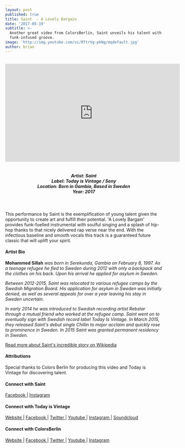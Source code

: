 ```yaml
---
layout: post
published: true
title: Saint  - A Lovely Bargain
date: '2017-05-19'
subtitle: >-
  Another great video from ColorsBerlin, Saint unveils his talent with this
  funk-infused groove.
image: 'http://img.youtube.com/vi/RTtrVg-pkNg/mqdefault.jpg'
author: brian
---
```

<br />
<div class="embed-container">
<iframe allowfullscreen="" frameborder="0" height="315" src="https://www.youtube.com/embed/RTtrVg-pkNg&rel=0" width="560"></iframe></div>
<br>
<h5 style="text-align: center;">
Artist: Saint <br>
Label: Today is Vintage / Sony <br>
Location: Born in Gambia, Based in Sweden <br>
Year: 2017
</h5>
<br>

This performance by Saint is the exemplification of young talent given the opportunity to create art and fulfill their potential. 'A Lovely Bargain' provides funk-fuelled instrumental with soulful singing and a splash of hip-hop thanks to that nicely delivered rap verse near the end. With the infectious baseline and smooth vocals this track is a guaranteed future classic that will uplift your spirit.


#### Artist Bio

**Mohammed Sillah** *was born in Serekunda, Gambia on February 8, 1997. As a teenage refugee he fled to Sweden during 2012 with only a backpack and the clothes on his back. Upon his arrival he applied for asylum in Sweden.*

*Between 2012-2015, Saint was relocated to various refugee camps by the Swedish Migration Board. His application for asylum in Sweden was initially denied, as well as several appeals for over a year leaving his stay in Sweden uncertain.*

*In early 2014 he was introduced to Swedish recording artist Rebstar through a mutual friend who worked at the refugee camp. Saint went on to eventually sign with Swedish record label Today Is Vintage. In March 2015, they released Saint's debut single Chillin to major acclaim and quickly rose to prominence in Sweden. In 2015 Saint was granted permanent residency in Sweden.*

<a href="http://bit.ly/2rMw6oZ" target="_blank">Read more about Saint's incredible story on Wikipedia</a>

#### Attributions

Special thanks to Colors Berlin for producing this video and Today is Vintage for discovering talent.

#### Connect with Saint

<a class="fa fa-facebook" href="https://www.facebook.com/vintage.saint/" target="_blank"> Facebook </a> |
<a class="fa fa-instagram" href="https://www.instagram.com/saintdizellius/" target="_blank"> Instagram </a> 


#### Connect with Today is Vintage

<a class="fa fa-globe" href="http://www.todayisvintage.com/" target="_blank"> Website </a> |
<a class="fa fa-facebook" href="https://www.facebook.com/todayisvintage" target="_blank"> Facebook </a> |
<a class="fa fa-twitter" href="https://twitter.com/todayisvintage" target="_blank"> Twitter </a> |
<a class="fa fa-youtube" href="https://www.youtube.com/user/todayisVINTAGE" target="_blank"> Youtube </a> |
<a class="fa fa-instagram" href="https://www.instagram.com/todayisvintage/" target="_blank"> Instagram </a> | 
<a class="fa fa-soundcloud" href="https://soundcloud.com/todayisvintage" target="_blank"> Soundcloud </a>


#### Connect with ColorsBerlin

<a class="fa fa-globe" href="http://www.colorsberlin.com/" target="_blank"> Website </a> | 
<a class="fa fa-facebook" href="https://www.facebook.com/colorsberlinofficial/" target="_blank"> Facebook </a> |
<a class="fa fa-twitter" href="https://twitter.com/colorsberlin" target="_blank"> Twitter </a> |
<a class="fa fa-youtube" href="https://www.youtube.com/c/colorsberlinofficial" target="_blank"> Youtube </a> |
<a class="fa fa-instagram" href="https://www.instagram.com/COLORSBERLIN/" target="_blank"> Instagram </a>
